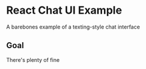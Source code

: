 # React Chat UI Example
A barebones example of a texting-style chat interface

## Goal
There's plenty of fine 
